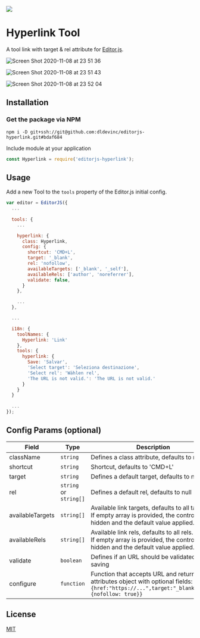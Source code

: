 ![](https://badgen.net/badge/Editor.js/v2.0/blue)

# Hyperlink Tool

A tool link with target & rel attribute for [Editor.js](https://editorjs.io).  

![Screen Shot 2020-11-08 at 23 51 36](https://user-images.githubusercontent.com/22043198/98481955-acee3900-2230-11eb-8b9d-a76439dc258e.png)

![Screen Shot 2020-11-08 at 23 51 43](https://user-images.githubusercontent.com/22043198/98481956-afe92980-2230-11eb-9a84-f22149befbc0.png)

![Screen Shot 2020-11-08 at 23 52 04](https://user-images.githubusercontent.com/22043198/98481957-b11a5680-2230-11eb-9356-5e956f1f8d35.png)

## Installation

### Get the package via NPM

```shell
npm i -D git+ssh://git@github.com:dldevinc/editorjs-hyperlink.git#bdaf684
```

Include module at your application

```javascript
const Hyperlink = require('editorjs-hyperlink');
```

## Usage
Add a new Tool to the `tools` property of the Editor.js initial config.

```javascript
var editor = EditorJS({
  ...
  
  tools: {
    ...

    hyperlink: {
      class: Hyperlink,
      config: {
        shortcut: 'CMD+L',
        target: '_blank',
        rel: 'nofollow',
        availableTargets: ['_blank', '_self'],
        availableRels: ['author', 'noreferrer'],
        validate: false,
      }
    },

    ...
  },

  ...

  i18n: {
    toolNames: {
      Hyperlink: 'Link'
    },
    tools: {
      hyperlink: {
        Save: 'Salvar',
        'Select target': 'Seleziona destinazione',
        'Select rel': 'Wählen rel',
        'The URL is not valid.': 'The URL is not valid.'
      }
    }
  }
  
  ...
});
```

## Config Params (optional)

| Field  | Type     | Description      |
| ------ | -------- | ---------------- |
| className  | `string` | Defines a class attribute, defaults to null |
| shortcut  | `string` | Shortcut, defaults to 'CMD+L' |
| target | `string` | Defines a default target, defaults to null |
| rel | `string` or `string[]` | Defines a default rel, defaults to null |
| availableTargets | `string[]` | Available link targets, defaults to all targets.<br>If empty array is provided, the control will be hidden and the default value applied. |
| availableRels | `string[]` | Available link rels, defaults to all rels.<br>If empty array is provided, the control will be hidden and the default value applied. |
| validate | `boolean` | Defines if an URL should be validated on saving |
| configure | `function` | Function that accepts URL and returns attributes object with optional fields: `{href:"https://...",target:"_blank",rels:{nofollow: true}}` |


## License
[MIT](https://tamit.info)
